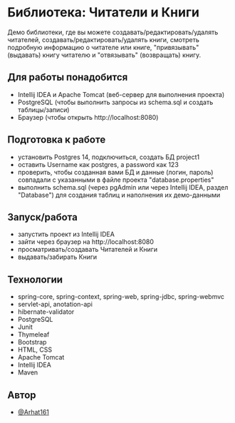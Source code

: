 
# Библиотека: Читатели и Книги

Демо библиотеки, где вы можете создавать/редактировать/удалять читателей,
                        создавать/редактировать/удалять книги, смотреть подробную информацию о читателе или книге, "привязывать" (выдавать)
                        книгу читателю и "отвязывать" (возвращать) книгу.




                        


## Для работы понадобится

- Intellij IDEA и Apache Tomcat (веб-сервер для выполнения проекта)
- PostgreSQL (чтобы выполнить запросы из schema.sql и создать таблицы/записи)
- Браузер (чтобы открыть http://localhost:8080)
## Подготовка к работе
- установить Postgres 14, подключиться, создать БД project1
- оставить Username как postgres, а password как 123
- проверить, чтобы созданная вами БД и данные (логин, пароль) совпадали с указанными в файле проекта "database.properties"
- выполнить schema.sql (через pgAdmin или через Intellij IDEA, раздел "Database") для создания таблиц и наполнения их демо-данными
## Запуск/работа
- запустить проект из Intellij IDEA
- зайти через браузер на http://localhost:8080
- просматривать/создавать Читателей и Книги
- выдавать/забирать Книги
## Технологии
- spring-core, spring-context, spring-web, spring-jdbc, spring-webmvc
- servlet-api, anotation-api
- hibernate-validator
- PostgreSQL
- Junit 
- Thymeleaf
- Bootstrap
- HTML, CSS
- Apache Tomcat
- Intellij IDEA
- Maven
## Автор

- [@Arhat161](https://github.com/Arhat161)


